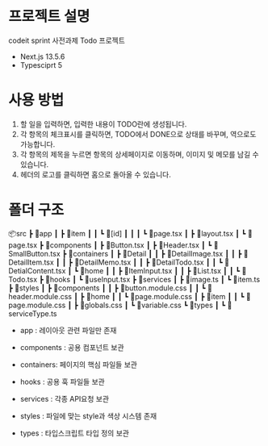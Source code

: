 # 프로젝트 설명
codeit sprint 사전과제 Todo 프로젝트
- Next.js 13.5.6
- Typesciprt 5

# 사용 방법
1. 할 일을 입력하면, 입력한 내용이 TODO란에 생성됩니다.
2. 각 항목의 체크표시를 클릭하면, TODO에서 DONE으로 상태를 바꾸며, 역으로도 가능합니다.
3. 각 항목의 제목을 누르면 항목의 상세페이지로 이동하며, 이미지 및 메모를 남길 수 있습니다.
4. 헤더의 로고를 클릭하면 홈으로 돌아올 수 있습니다.

# 폴더 구조

📦src
 ┣ 📂app
 ┃ ┣ 📂item
 ┃ ┃ ┗ 📂[id]
 ┃ ┃ ┃ ┗ 📜page.tsx
 ┃ ┣ 📜layout.tsx
 ┃ ┗ 📜page.tsx
 ┣ 📂components
 ┃ ┣ 📜Button.tsx
 ┃ ┣ 📜Header.tsx
 ┃ ┗ 📜SmallButton.tsx
 ┣ 📂containers
 ┃ ┣ 📂Detail
 ┃ ┃ ┣ 📜DetailImage.tsx
 ┃ ┃ ┣ 📜DetailItem.tsx
 ┃ ┃ ┣ 📜DetailMemo.tsx
 ┃ ┃ ┣ 📜DetailTodo.tsx
 ┃ ┃ ┗ 📜DetialContent.tsx
 ┃ ┗ 📂home
 ┃ ┃ ┣ 📜ItemInput.tsx
 ┃ ┃ ┣ 📜List.tsx
 ┃ ┃ ┗ 📜Todo.tsx
 ┣ 📂hooks
 ┃ ┗ 📜useInput.tsx
 ┣ 📂services
 ┃ ┣ 📜image.ts
 ┃ ┗ 📜item.ts
 ┣ 📂styles
 ┃ ┣ 📂components
 ┃ ┃ ┣ 📜button.module.css
 ┃ ┃ ┗ 📜header.module.css
 ┃ ┣ 📂home
 ┃ ┃ ┗ 📜page.module.css
 ┃ ┣ 📂item
 ┃ ┃ ┗ 📜page.module.css
 ┃ ┣ 📜globals.css
 ┃ ┗ 📜variable.css
 ┗ 📂types
 ┃ ┗ 📜serviceType.ts

- app : 레이아웃 관련 파일만 존재

- components : 공용 컴포넌트 보관

- containers: 페이지의 핵심 파일들 보관

- hooks : 공용 훅 파일들 보관

- services : 각종 API요청 보관

- styles : 파일에 맞는 style과 색상 시스템 존재

- types : 타입스크립트 타입 정의 보관